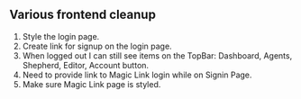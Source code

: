 ## Various frontend cleanup

1. Style the login page.
2. Create link for signup on the login page.
3. When logged out I can still see items on the TopBar: Dashboard, Agents, Shepherd, Editor, Account button.
4. Need to provide link to Magic Link login while on Signin Page.
5. Make sure Magic Link page is styled.

